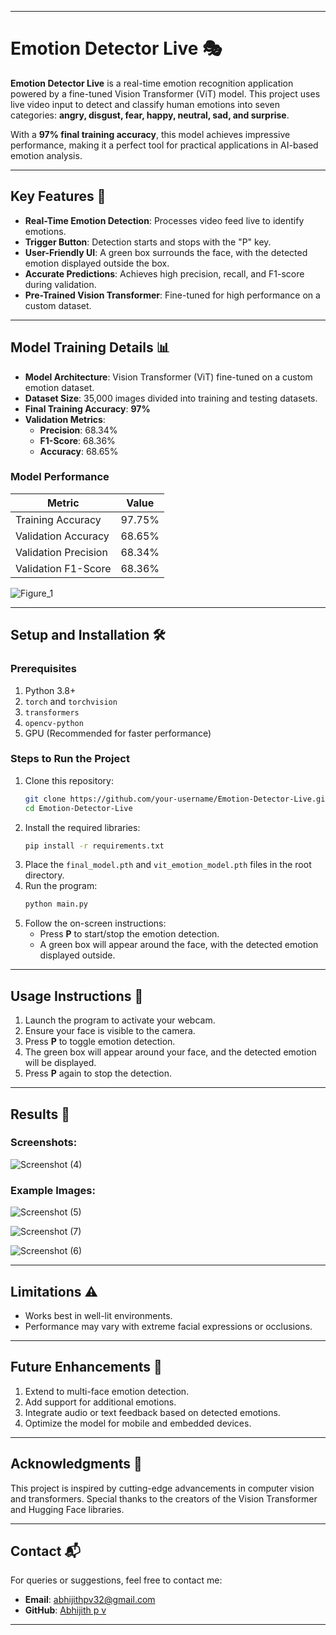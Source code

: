 
---

# Emotion Detector Live 🎭

**Emotion Detector Live** is a real-time emotion recognition application powered by a fine-tuned Vision Transformer (ViT) model. This project uses live video input to detect and classify human emotions into seven categories: **angry, disgust, fear, happy, neutral, sad, and surprise**. 

With a **97% final training accuracy**, this model achieves impressive performance, making it a perfect tool for practical applications in AI-based emotion analysis.

---

## Key Features 🚀

- **Real-Time Emotion Detection**: Processes video feed live to identify emotions.
- **Trigger Button**: Detection starts and stops with the "P" key.
- **User-Friendly UI**: A green box surrounds the face, with the detected emotion displayed outside the box.
- **Accurate Predictions**: Achieves high precision, recall, and F1-score during validation.
- **Pre-Trained Vision Transformer**: Fine-tuned for high performance on a custom dataset.

---

## Model Training Details 📊

- **Model Architecture**: Vision Transformer (ViT) fine-tuned on a custom emotion dataset.
- **Dataset Size**: 35,000 images divided into training and testing datasets.
- **Final Training Accuracy**: **97%**
- **Validation Metrics**:  
  - **Precision**: 68.34%
  - **F1-Score**: 68.36%
  - **Accuracy**: 68.65%
### Model Performance

| Metric        | Value  |
|---------------|--------|
| Training Accuracy | 97.75%   |
| Validation Accuracy | 68.65% |
| Validation Precision     | 68.34% |
| Validation F1-Score      | 68.36% |

![Figure_1](https://github.com/user-attachments/assets/929e37ab-db2b-4f37-b861-4c111047e784)

---

## Setup and Installation 🛠️

### Prerequisites
1. Python 3.8+
2. `torch` and `torchvision`
3. `transformers`
4. `opencv-python`
5. GPU (Recommended for faster performance)

### Steps to Run the Project
1. Clone this repository:
   ```bash
   git clone https://github.com/your-username/Emotion-Detector-Live.git
   cd Emotion-Detector-Live
   ```
2. Install the required libraries:
   ```bash
   pip install -r requirements.txt
   ```
3. Place the `final_model.pth` and `vit_emotion_model.pth` files in the root directory.
4. Run the program:
   ```bash
   python main.py
   ```
5. Follow the on-screen instructions:
   - Press **P** to start/stop the emotion detection.
   - A green box will appear around the face, with the detected emotion displayed outside.

---

## Usage Instructions 🎥

1. Launch the program to activate your webcam.
2. Ensure your face is visible to the camera.
3. Press **P** to toggle emotion detection.
4. The green box will appear around your face, and the detected emotion will be displayed.
5. Press **P** again to stop the detection.

---

## Results 📸

### Screenshots:
![Screenshot (4)](https://github.com/user-attachments/assets/57520653-7b75-4b09-a229-9595f7a32fbc)

### Example Images:
![Screenshot (5)](https://github.com/user-attachments/assets/b38f4005-dd79-467c-be67-325626030cb8)

![Screenshot (7)](https://github.com/user-attachments/assets/6a012942-49dc-443f-bedf-af1eebde6914)

![Screenshot (6)](https://github.com/user-attachments/assets/8719aaf3-8c40-4571-8a0e-cce973641380)

---

## Limitations ⚠️

- Works best in well-lit environments.
- Performance may vary with extreme facial expressions or occlusions.

---

## Future Enhancements 🌟

1. Extend to multi-face emotion detection.
2. Add support for additional emotions.
3. Integrate audio or text feedback based on detected emotions.
4. Optimize the model for mobile and embedded devices.

---

## Acknowledgments 🙏

This project is inspired by cutting-edge advancements in computer vision and transformers. Special thanks to the creators of the Vision Transformer and Hugging Face libraries.

---

## Contact 📬

For queries or suggestions, feel free to contact me:  
- **Email**: abhijithpv32@gmail.com  
- **GitHub**: [Abhijith p v](https://github.com/ab-hi-ji-th)

---
